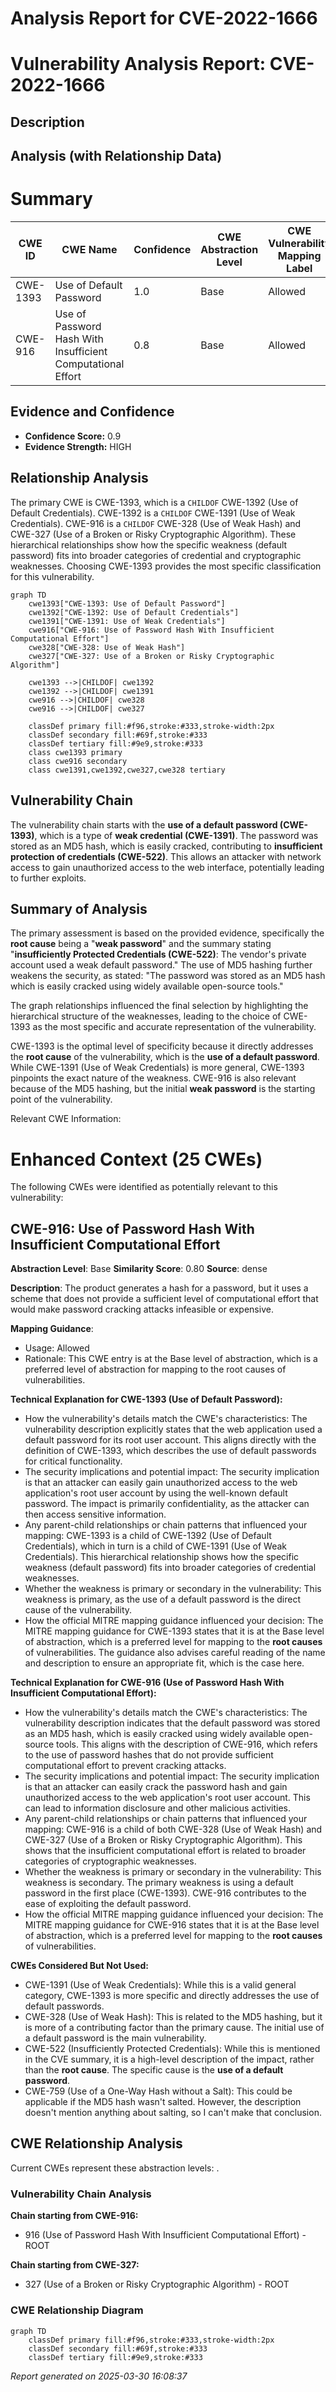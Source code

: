 # Analysis Report for CVE-2022-1666

# Vulnerability Analysis Report: CVE-2022-1666

## Description



## Analysis (with Relationship Data)

# Summary
| CWE ID | CWE Name | Confidence | CWE Abstraction Level | CWE Vulnerability Mapping Label | CWE-Vulnerability Mapping Notes |
|---|---|---|---|---|---|
| CWE-1393 | Use of Default Password | 1.0 | Base | Allowed | Primary CWE |
| CWE-916 | Use of Password Hash With Insufficient Computational Effort | 0.8 | Base | Allowed | Secondary Candidate |

## Evidence and Confidence

*   **Confidence Score:** 0.9
*   **Evidence Strength:** HIGH

## Relationship Analysis
The primary CWE is CWE-1393, which is a `CHILDOF` CWE-1392 (Use of Default Credentials). CWE-1392 is a `CHILDOF` CWE-1391 (Use of Weak Credentials). CWE-916 is a `CHILDOF` CWE-328 (Use of Weak Hash) and CWE-327 (Use of a Broken or Risky Cryptographic Algorithm). These hierarchical relationships show how the specific weakness (default password) fits into broader categories of credential and cryptographic weaknesses. Choosing CWE-1393 provides the most specific classification for this vulnerability.

```mermaid
graph TD
    cwe1393["CWE-1393: Use of Default Password"]
    cwe1392["CWE-1392: Use of Default Credentials"]
    cwe1391["CWE-1391: Use of Weak Credentials"]
    cwe916["CWE-916: Use of Password Hash With Insufficient Computational Effort"]
    cwe328["CWE-328: Use of Weak Hash"]
    cwe327["CWE-327: Use of a Broken or Risky Cryptographic Algorithm"]

    cwe1393 -->|CHILDOF| cwe1392
    cwe1392 -->|CHILDOF| cwe1391
    cwe916 -->|CHILDOF| cwe328
    cwe916 -->|CHILDOF| cwe327
    
    classDef primary fill:#f96,stroke:#333,stroke-width:2px
    classDef secondary fill:#69f,stroke:#333
    classDef tertiary fill:#9e9,stroke:#333
    class cwe1393 primary
    class cwe916 secondary
    class cwe1391,cwe1392,cwe327,cwe328 tertiary
```

## Vulnerability Chain
The vulnerability chain starts with the **use of a default password (CWE-1393)**, which is a type of **weak credential (CWE-1391)**. The password was stored as an MD5 hash, which is easily cracked, contributing to **insufficient protection of credentials (CWE-522)**. This allows an attacker with network access to gain unauthorized access to the web interface, potentially leading to further exploits.

## Summary of Analysis
The primary assessment is based on the provided evidence, specifically the **root cause** being a "**weak password**" and the summary stating "**insufficiently Protected Credentials (CWE-522)**: The vendor's private account used a weak default password." The use of MD5 hashing further weakens the security, as stated: "The password was stored as an MD5 hash which is easily cracked using widely available open-source tools."

The graph relationships influenced the final selection by highlighting the hierarchical structure of the weaknesses, leading to the choice of CWE-1393 as the most specific and accurate representation of the vulnerability.

CWE-1393 is the optimal level of specificity because it directly addresses the **root cause** of the vulnerability, which is the **use of a default password**. While CWE-1391 (Use of Weak Credentials) is more general, CWE-1393 pinpoints the exact nature of the weakness. CWE-916 is also relevant because of the MD5 hashing, but the initial **weak password** is the starting point of the vulnerability.

Relevant CWE Information:

# Enhanced Context (25 CWEs)
The following CWEs were identified as potentially relevant to this vulnerability:

## CWE-916: Use of Password Hash With Insufficient Computational Effort
**Abstraction Level**: Base
**Similarity Score**: 0.80
**Source**: dense

**Description**:
The product generates a hash for a password, but it uses a scheme that does not provide a sufficient level of computational effort that would make password cracking attacks infeasible or expensive.

**Mapping Guidance**:
- Usage: Allowed
- Rationale: This CWE entry is at the Base level of abstraction, which is a preferred level of abstraction for mapping to the root causes of vulnerabilities.

**Technical Explanation for CWE-1393 (Use of Default Password):**

*   How the vulnerability's details match the CWE's characteristics: The vulnerability description explicitly states that the web application used a default password for its root user account. This aligns directly with the definition of CWE-1393, which describes the use of default passwords for critical functionality.
*   The security implications and potential impact: The security implication is that an attacker can easily gain unauthorized access to the web application's root user account by using the well-known default password. The impact is primarily confidentiality, as the attacker can then access sensitive information.
*   Any parent-child relationships or chain patterns that influenced your mapping: CWE-1393 is a child of CWE-1392 (Use of Default Credentials), which in turn is a child of CWE-1391 (Use of Weak Credentials). This hierarchical relationship shows how the specific weakness (default password) fits into broader categories of credential weaknesses.
*   Whether the weakness is primary or secondary in the vulnerability: This weakness is primary, as the use of a default password is the direct cause of the vulnerability.
*   How the official MITRE mapping guidance influenced your decision: The MITRE mapping guidance for CWE-1393 states that it is at the Base level of abstraction, which is a preferred level for mapping to the **root causes** of vulnerabilities. The guidance also advises careful reading of the name and description to ensure an appropriate fit, which is the case here.

**Technical Explanation for CWE-916 (Use of Password Hash With Insufficient Computational Effort):**

*   How the vulnerability's details match the CWE's characteristics: The vulnerability description indicates that the default password was stored as an MD5 hash, which is easily cracked using widely available open-source tools. This aligns with the description of CWE-916, which refers to the use of password hashes that do not provide sufficient computational effort to prevent cracking attacks.
*   The security implications and potential impact: The security implication is that an attacker can easily crack the password hash and gain unauthorized access to the web application's root user account. This can lead to information disclosure and other malicious activities.
*   Any parent-child relationships or chain patterns that influenced your mapping: CWE-916 is a child of both CWE-328 (Use of Weak Hash) and CWE-327 (Use of a Broken or Risky Cryptographic Algorithm). This shows that the insufficient computational effort is related to broader categories of cryptographic weaknesses.
*   Whether the weakness is primary or secondary in the vulnerability: This weakness is secondary. The primary weakness is using a default password in the first place (CWE-1393). CWE-916 contributes to the ease of exploiting the default password.
*   How the official MITRE mapping guidance influenced your decision: The MITRE mapping guidance for CWE-916 states that it is at the Base level of abstraction, which is a preferred level for mapping to the **root causes** of vulnerabilities.

**CWEs Considered But Not Used:**

*   CWE-1391 (Use of Weak Credentials): While this is a valid general category, CWE-1393 is more specific and directly addresses the use of default passwords.
*   CWE-328 (Use of Weak Hash): This is related to the MD5 hashing, but it is more of a contributing factor than the primary cause. The initial use of a default password is the main vulnerability.
*   CWE-522 (Insufficiently Protected Credentials): While this is mentioned in the CVE summary, it is a high-level description of the impact, rather than the **root cause**. The specific cause is the **use of a default password**.
*   CWE-759 (Use of a One-Way Hash without a Salt): This could be applicable if the MD5 hash wasn't salted. However, the description doesn't mention anything about salting, so I can't make that conclusion.


## CWE Relationship Analysis

Current CWEs represent these abstraction levels: .


### Vulnerability Chain Analysis

**Chain starting from CWE-916:**
- 916 (Use of Password Hash With Insufficient Computational Effort) - ROOT


**Chain starting from CWE-327:**
- 327 (Use of a Broken or Risky Cryptographic Algorithm) - ROOT



### CWE Relationship Diagram

```mermaid
graph TD
    classDef primary fill:#f96,stroke:#333,stroke-width:2px
    classDef secondary fill:#69f,stroke:#333
    classDef tertiary fill:#9e9,stroke:#333
```



*Report generated on 2025-03-30 16:08:37*
